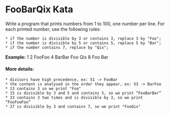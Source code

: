 # FooBarQix Kata

Write a program that prints numbers from 1 to 100, one number per line. For each printed number, use the following rules:
```
* if the number is divisible by 3 or contains 3, replace 3 by "Foo";
* if the number is divisible by 5 or contains 5, replace 5 by "Bar";
* if the number contains 7, replace by "Qix";
```
**Example:** 1 2 FooFoo 4 BarBar Foo Qix 8 Foo Bar

#### More details:
```
* divisors have high precedence, ex: 51 -> FooBar
* the content is analysed in the order they appear, ex: 53 -> BarFoo
* 13 contains 3 so we print "Foo"
* 15 is divisible by 3 and 5 and contains 5, so we print “FooBarBar”
* 33 contains 3 two times and is divisible by 3, so we print “FooFooFoo”
* 27 is divisible by 3 and contains 7, so we print "FooQix"
```